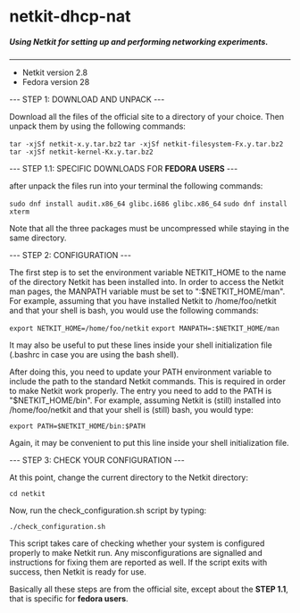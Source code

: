 # netkit-dhcp-nat

##### Using Netkit for setting up and performing networking experiments.

------------

- Netkit version 2.8
- Fedora version 28

--- STEP 1: DOWNLOAD AND UNPACK ---

Download all the files of the official site to a directory of your choice. Then 
unpack them by using the following commands:

`tar -xjSf netkit-x.y.tar.bz2`
`tar -xjSf netkit-filesystem-Fx.y.tar.bz2`
`tar -xjSf netkit-kernel-Kx.y.tar.bz2`

--- STEP 1.1: SPECIFIC DOWNLOADS FOR **FEDORA USERS** ---

after unpack the files run into your terminal the following commands:

`sudo dnf install audit.x86_64 glibc.i686 glibc.x86_64`
`sudo dnf install xterm`
  
Note that all the three packages must be uncompressed while staying in the same
directory.

--- STEP 2: CONFIGURATION ---    

The first step is to set the environment variable NETKIT_HOME to the name of the
directory Netkit has been installed into. In order to access the Netkit man pages,
the MANPATH variable must be set to ":$NETKIT_HOME/man". For example, assuming 
that you have installed Netkit to /home/foo/netkit and that your shell is bash,
you would use the following commands:

  `export NETKIT_HOME=/home/foo/netkit`
  `export MANPATH=:$NETKIT_HOME/man`
  
It may also be useful to put these lines inside your shell initialization file
(.bashrc in case you are using the bash shell). 

After doing this, you need to update your PATH environment variable to include
the path to the standard Netkit commands. This is required in order to make
Netkit work properly. The entry you need to add to the PATH is
"$NETKIT_HOME/bin". For example, assuming Netkit is (still) installed into
/home/foo/netkit and that your shell is (still) bash, you would type:

  `export PATH=$NETKIT_HOME/bin:$PATH`

Again, it may be convenient to put this line inside your shell initialization
file.

--- STEP 3: CHECK YOUR CONFIGURATION ---

At this point, change the current directory to the Netkit directory:

  `cd netkit`

Now, run the check_configuration.sh script by typing:

  `./check_configuration.sh`

This script takes care of checking whether your system is configured properly to
make Netkit run. Any misconfigurations are signalled and instructions for fixing
them are reported as well. If the script exits with success, then Netkit is
ready for use.

Basically all these steps are from the official site, except about the __STEP 1.1__,
that is specific for **fedora users**.



